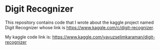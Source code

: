 # Digit Recognizer
This repository contains code that I wrote about the kaggle project named Digit Recognizer whose link is https://www.kaggle.com/c/digit-recognizer.

My kaggle code link is: https://www.kaggle.com/yavuzselimkaraman/digit-recognizer
